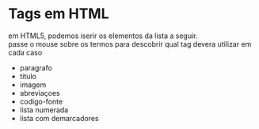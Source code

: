 <!DOCTYPE html>
<html lang="pt-br">
  <head>
    <meta charset="UTF-8" />
    <meta name="viewport" content="width=device-width, initial-scale=1.0" />
    <link rel="shortcut icon" href="mariooo.ico" type="image/x-icon" />
    <title>Document</title>
  </head>
  <body>
    <h1>Tags em HTML</h1>
    <p>
      em HTML5, podemos iserir os elementos da lista a seguir.<br>passe o mouse
      sobre os termos para descobrir qual tag devera utilizar em cada caso
    </p>
    <ul>
      <li><abb title="use tag p>">paragrafo</abb></li>
      <li><abb title="use h1;h2;h3;h4;h5;h6">titulo</abb></li>
      <li><abb title="img ">imagem</abb></li>
      <li><abb title="usa abb">abreviaçoes</abb></li>
      <li><abb title="usa tag codigo-fonte">codigo-fonte</abb></li>
      <li><abb title="usa tag ol">lista numerada</abb></li>
      <li><abb title="usa tag li">lista com demarcadores</abb></li>
    </ul>
    <img src="" alt="" />
  </body>
</html>
